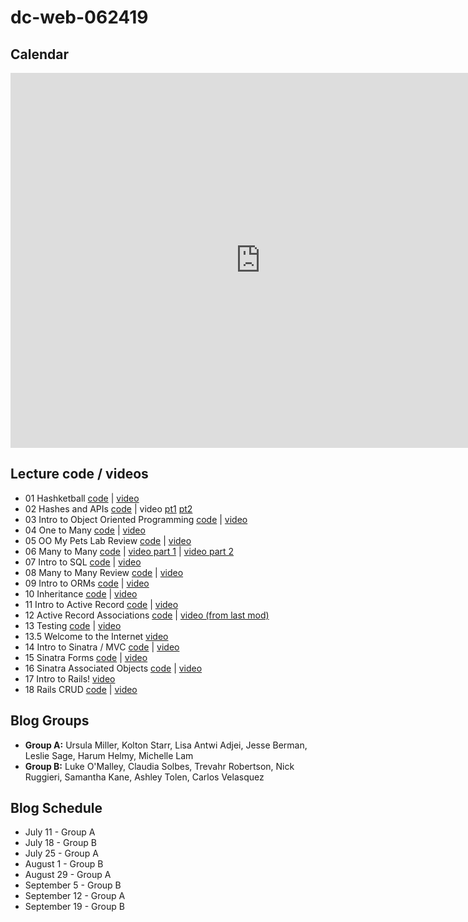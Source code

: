 # dc-web-062419

## Calendar

<iframe src="https://calendar.google.com/calendar/b/1/embed?height=600&amp;wkst=1&amp;bgcolor=%23ffffff&amp;ctz=America%2FNew_York&amp;src=ZmxhdGlyb25zY2hvb2wuY29tX2FjZDlram5kc2d2NGw1dnM5NGw1b3BmZGRvQGdyb3VwLmNhbGVuZGFyLmdvb2dsZS5jb20&amp;src=ZmxhdGlyb25zY2hvb2wuY29tX3A4ajk2M3ZkNDRqaTU2OThmM2k0bmtycTcwQGdyb3VwLmNhbGVuZGFyLmdvb2dsZS5jb20&amp;color=%237986CB&amp;color=%238E24AA&amp;mode=WEEK" style="border-width:0" width="800" height="600" frameborder="0" scrolling="no"></iframe>

## Lecture code / videos

* 01 Hashketball [code](https://github.com/learn-co-students/dc-web-062419/tree/master/01-hashketball-review) | [video](https://youtu.be/aQ8C3U566MQ)
* 02 Hashes and APIs [code](https://github.com/learn-co-students/dc-web-062419/tree/master/02-apis-and-the-internet) | video [pt1](https://youtu.be/NQZz6BSxD7U) [pt2](https://youtu.be/6_1BG6r0Q-E)
* 03 Intro to Object Oriented Programming [code](https://github.com/learn-co-students/dc-web-062419/tree/master/3-Intro-to-OO) | [video](https://youtu.be/0rZrYTXLWEM)
* 04 One to Many [code](https://github.com/learn-co-students/dc-web-062419/tree/master/4-One-to-Many) | [video](https://youtu.be/hTYIsJS8JFg)
* 05 OO My Pets Lab Review [code](https://github.com/learn-co-students/dc-web-062419/tree/master/05-OO-My-Pets-Review) | [video](https://youtu.be/Xa-99G1B8nQ)
* 06 Many to Many [code](https://github.com/learn-co-students/dc-web-062419/tree/master/06-Many-to-Many) | [video part 1](https://youtu.be/jIZ08aAbcJQ) | [video part 2](https://youtu.be/nv21DY-l8V4)
* 07 Intro to SQL [code](https://github.com/learn-co-students/dc-web-062419/tree/master/07-Intro-To-SQL) | [video](https://youtu.be/fZ1oHwcMo6w)
* 08 Many to Many Review [code](https://github.com/learn-co-students/dc-web-062419/tree/master/08-Many-To-Many-Review) | [video](https://www.youtube.com/watch?v=61xuCj8adsE&feature=youtu.be)
* 09 Intro to ORMs [code](https://github.com/learn-co-students/dc-web-062419/tree/master/09-intro-to-orms) | [video](https://youtu.be/GOCpiwUHNFw)
* 10 Inheritance [code](https://github.com/learn-co-students/dc-web-062419/tree/master/10-inheritance) | [video](https://youtu.be/IplXjfXgn6k)
* 11 Intro to Active Record [code](https://github.com/learn-co-students/dc-web-062419/tree/master/11-intro-to-active-record) | [video](https://youtu.be/hQ20bQDaDIA)
* 12 Active Record Associations [code](https://github.com/learn-co-students/dc-web-062419/tree/master/12-active-record-associations) | [video (from last mod)](https://youtu.be/BE8pl7DXwvo)
* 13 Testing [code](https://github.com/learn-co-students/dc-web-062419/tree/master/13-intro-to-testing) | [video](https://youtu.be/nEwYwjGH5Xc)
* 13.5 Welcome to the Internet [video](https://youtu.be/neBv0Y9Es0o)
* 14 Intro to Sinatra / MVC [code](https://github.com/learn-co-students/dc-web-062419/tree/master/14-sinatra-mvc) | [video](https://youtu.be/6VTCclwT9M8)
* 15 Sinatra Forms [code](https://github.com/learn-co-students/dc-web-062419/tree/master/15-sinatra-forms) | [video](https://youtu.be/HV_ggSI8fTM)
* 16 Sinatra Associated Objects [code](https://github.com/learn-co-students/dc-web-062419/tree/master/16-sinatra-associated-objects) | [video](https://youtu.be/OoG1DGdyPy8)
* 17 Intro to Rails! [video](https://www.youtube.com/watch?v=BgecKTqgTx0)
* 18 Rails CRUD [code](https://github.com/learn-co-students/dc-web-062419/tree/master/18-rails-crud-starter) | [video](https://youtu.be/6Qvb7SeC5TQ)

## Blog Groups

* **Group A:** Ursula Miller, Kolton Starr, Lisa Antwi Adjei, Jesse Berman, Leslie Sage, Harum Helmy, Michelle Lam
* **Group B:** Luke O'Malley, Claudia Solbes, Trevahr Robertson, Nick Ruggieri, Samantha Kane, Ashley Tolen, Carlos Velasquez

## Blog Schedule

* July 11 - Group A
* July 18 - Group B
* July 25 - Group A
* August 1 - Group B
* August 29 - Group A
* September 5 - Group B
* September 12 - Group A
* September 19 - Group B
